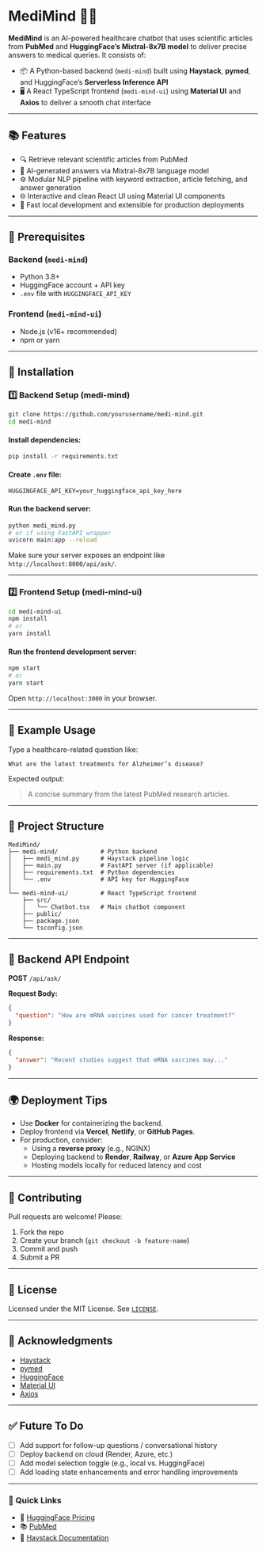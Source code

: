# MediMind 🧠💬

**MediMind** is an AI-powered healthcare chatbot that uses scientific articles from **PubMed** and **HuggingFace’s Mixtral-8x7B model** to deliver precise answers to medical queries. It consists of:

- 📦 A Python-based backend (`medi-mind`) built using **Haystack**, **pymed**, and HuggingFace’s **Serverless Inference API**
- 🖥️ A React TypeScript frontend (`medi-mind-ui`) using **Material UI** and **Axios** to deliver a smooth chat interface

---

## 📚 Features

- 🔍 Retrieve relevant scientific articles from PubMed
- 🤖 AI-generated answers via Mixtral-8x7B language model
- ⚙️ Modular NLP pipeline with keyword extraction, article fetching, and answer generation
- 🌐 Interactive and clean React UI using Material UI components
- 🚀 Fast local development and extensible for production deployments

---

## 🧰 Prerequisites

### Backend (`medi-mind`)
- Python 3.8+
- HuggingFace account + API key
- `.env` file with `HUGGINGFACE_API_KEY`

### Frontend (`medi-mind-ui`)
- Node.js (v16+ recommended)
- npm or yarn

---

## 🔧 Installation

### 1️⃣ Backend Setup (medi-mind)

```bash
git clone https://github.com/yourusername/medi-mind.git
cd medi-mind
```

#### Install dependencies:
```bash
pip install -r requirements.txt
```

#### Create `.env` file:
```env
HUGGINGFACE_API_KEY=your_huggingface_api_key_here
```

#### Run the backend server:
```bash
python medi_mind.py
# or if using FastAPI wrapper
uvicorn main:app --reload
```

Make sure your server exposes an endpoint like `http://localhost:8000/api/ask/`.

---

### 2️⃣ Frontend Setup (medi-mind-ui)

```bash
cd medi-mind-ui
npm install
# or
yarn install
```

#### Run the frontend development server:
```bash
npm start
# or
yarn start
```

Open `http://localhost:3000` in your browser.

---

## 💬 Example Usage

Type a healthcare-related question like:

```
What are the latest treatments for Alzheimer’s disease?
```

Expected output:
> A concise summary from the latest PubMed research articles.

---

## 📁 Project Structure

```
MediMind/
├── medi-mind/            # Python backend
│   ├── medi_mind.py      # Haystack pipeline logic
│   ├── main.py           # FastAPI server (if applicable)
│   ├── requirements.txt  # Python dependencies
│   └── .env              # API key for HuggingFace
│
└── medi-mind-ui/         # React TypeScript frontend
    ├── src/
    │   └── Chatbot.tsx   # Main chatbot component
    ├── public/
    ├── package.json
    └── tsconfig.json
```

---

## 🧪 Backend API Endpoint

**POST** `/api/ask/`

**Request Body:**
```json
{
  "question": "How are mRNA vaccines used for cancer treatment?"
}
```

**Response:**
```json
{
  "answer": "Recent studies suggest that mRNA vaccines may..."
}
```

---

## 🌍 Deployment Tips

- Use **Docker** for containerizing the backend.
- Deploy frontend via **Vercel**, **Netlify**, or **GitHub Pages**.
- For production, consider:
  - Using a **reverse proxy** (e.g., NGINX)
  - Deploying backend to **Render**, **Railway**, or **Azure App Service**
  - Hosting models locally for reduced latency and cost

---

## 🤝 Contributing

Pull requests are welcome! Please:

1. Fork the repo
2. Create your branch (`git checkout -b feature-name`)
3. Commit and push
4. Submit a PR

---

## 📜 License

Licensed under the MIT License. See [`LICENSE`](LICENSE).

---

## 🙌 Acknowledgments

- [Haystack](https://github.com/deepset-ai/haystack)
- [pymed](https://github.com/gijswobben/pymed)
- [HuggingFace](https://huggingface.co/)
- [Material UI](https://mui.com/)
- [Axios](https://axios-http.com/)

---

## ✅ Future To Do

- [ ] Add support for follow-up questions / conversational history
- [ ] Deploy backend on cloud (Render, Azure, etc.)
- [ ] Add model selection toggle (e.g., local vs. HuggingFace)
- [ ] Add loading state enhancements and error handling improvements

---

### 🔗 Quick Links

- 🔬 [HuggingFace Pricing](https://huggingface.co/pricing)
- 📚 [PubMed](https://pubmed.ncbi.nlm.nih.gov/)
- 🧠 [Haystack Documentation](https://docs.haystack.deepset.ai/)
